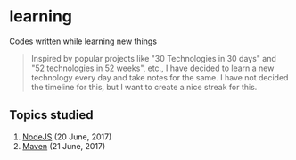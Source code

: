 # learning
Codes written while learning new things
> Inspired by popular projects like "30 Technologies in 30 days" and "52 technologies in 52 weeks", etc., I have decided to learn a new technology every day and take notes for the same. I have not decided the timeline for this, but I want to create a nice streak for this.

## Topics studied
 1. [NodeJS](https://github.com/manparvesh/learning/1.%20NodeJS) (20 June, 2017)
 2. [Maven](https://github.com/manparvesh/learning/2.%20Maven) (21 June, 2017)
 
